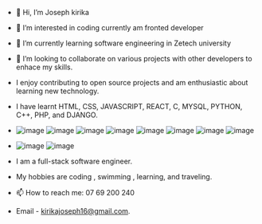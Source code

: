 - 👋 Hi, I’m Joseph kirika

- 👀 I’m interested in coding currently am fronted developer
  
- 🌱 I’m currently learning software engineering in Zetech university
- 💞️ I’m looking to collaborate on  various projects with other developers to enhace my skills.

- I enjoy contributing to open source projects and am enthusiastic about learning new technology.
-  I have learnt HTML, CSS, JAVASCRIPT, REACT, C, MYSQL, PYTHON, C++, PHP, and DJANGO.
-  ![image](https://github.com/mkenyah/mkenyah/assets/127150104/7f09388b-95e4-4d9a-8533-d7f16f08f80a)  ![image](https://github.com/mkenyah/mkenyah/assets/127150104/8248d402-c91c-48a4-97ba-2399aa1093e4) ![image](https://github.com/mkenyah/mkenyah/assets/127150104/8763dd7e-6139-468b-9df6-3c00ef83def8) ![image](https://github.com/mkenyah/mkenyah/assets/127150104/e320afb9-a544-49d6-998e-996e883ec5ff) ![image](https://github.com/mkenyah/mkenyah/assets/127150104/0b5e44a3-c48e-4145-a6c8-216929b2b575) ![image](https://github.com/mkenyah/mkenyah/assets/127150104/3391af97-d9d6-4d9e-8f17-85c82cf4ea93) ![image](https://github.com/mkenyah/mkenyah/assets/127150104/146f7ed1-3ba1-47dd-93e8-827b9a36c254) ![image](https://github.com/mkenyah/mkenyah/assets/127150104/da20e77a-25f3-42a5-9d29-c301fef07eb8)
-  ![image](https://github.com/user-attachments/assets/21cd7750-1983-45fa-897e-eb03060e507b)
![image](https://github.com/user-attachments/assets/f1dd17af-9c8b-467c-bb89-73f60d7d4d05)





 






-  I am  a full-stack software engineer.
-  My hobbies are coding , swimming , learning, and traveling.
   
- 📫 How to reach me:  07 69 200 240
- Email - kirikajoseph16@gmail.com.

  

<!---
mkenyah/mkenyah is a ✨ special ✨ repository because its `README.md` (this file) appears on your GitHub profile.
You can click the Preview link to take a look at your changes.
--->
